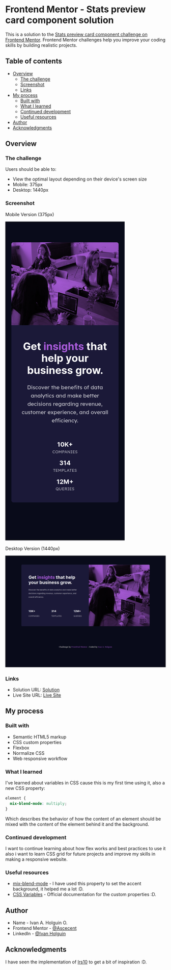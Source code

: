 # Frontend Mentor - Stats preview card component solution

This is a solution to the [Stats preview card component challenge on Frontend Mentor](https://www.frontendmentor.io/challenges/stats-preview-card-component-8JqbgoU62). Frontend Mentor challenges help you improve your coding skills by building realistic projects. 

## Table of contents

- [Overview](#overview)
  - [The challenge](#the-challenge)
  - [Screenshot](#screenshot)
  - [Links](#links)
- [My process](#my-process)
  - [Built with](#built-with)
  - [What I learned](#what-i-learned)
  - [Continued development](#continued-development)
  - [Useful resources](#useful-resources)
- [Author](#author)
- [Acknowledgments](#acknowledgments)

## Overview

### The challenge

Users should be able to:

- View the optimal layout depending on their device's screen size
- Mobile: 375px
- Desktop: 1440px

### Screenshot

Mobile Version (375px)

![](images/mobile-version.png)

Desktop Version (1440px)

![](images/desktop-version.png)
### Links

- Solution URL: [Solution ](https://www.frontendmentor.io/solutions/stats-preview-card-components-finished-challenge-mfrCNSvkX)
- Live Site URL: [Live Site](https://ascecent.github.io/FrontEnd-Mentor-Challenge-Stats-preview-card-component/)

## My process

### Built with

- Semantic HTML5 markup
- CSS custom properties
- Flexbox
- Normalize CSS
- Web responsive workflow

### What I learned

I've learned about variables in CSS cause this is my first time using it, also a new CSS property: 

```css
element {
  mix-blend-mode: multiply;
}
```
Which describes the behavior of how the content of an element should be mixed with the content of the element behind it and the background.

### Continued development

I want to continue learning about how flex works and best practices to use it also i want to learn CSS grid for future projects and improve my skills in making a responsive website.

### Useful resources

- [mix-blend-mode](https://developer.mozilla.org/en-US/docs/Web/CSS/mix-blend-mode) - I have used this property to set the accent background, it helped me a lot :D. 
- [CSS Variables](https://developer.mozilla.org/en-US/docs/Web/CSS/Using_CSS_custom_properties) - Official documentation for the custom properties :D.

## Author

- Name - Ivan A. Holguin O.
- Frontend Mentor - [@Ascecent](https://www.frontendmentor.io/profile/Ascecent)
- LinkedIn - [@Ivan Holguin](https://www.linkedin.com/in/iv%C3%A1n-holgu%C3%ADn-7bb86a211/)

## Acknowledgments

I have seen the implementation of [Irs10](https://github.com/Irs10/preview-card) to get a bit of inspiration :D.